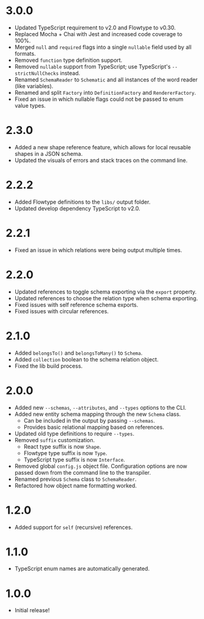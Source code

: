 # 3.0.0
* Updated TypeScript requirement to v2.0 and Flowtype to v0.30.
* Replaced Mocha + Chai with Jest and increased code coverage to 100%.
* Merged `null` and `required` flags into a single `nullable` field used by all formats.
* Removed `function` type definition support.
* Removed `nullable` support from TypeScript; use TypeScript's `--strictNullChecks` instead.
* Renamed `SchemaReader` to `Schematic` and all instances of the word reader (like variables).
* Renamed and split `Factory` into `DefinitionFactory` and `RendererFactory`.
* Fixed an issue in which nullable flags could not be passed to enum value types.

# 2.3.0
* Added a new shape reference feature, which allows for local reusable shapes in a JSON schema.
* Updated the visuals of errors and stack traces on the command line.

# 2.2.2
* Added Flowtype definitions to the `libs/` output folder.
* Updated develop dependency TypeScript to v2.0.

# 2.2.1
* Fixed an issue in which relations were being output multiple times.

# 2.2.0
* Updated references to toggle schema exporting via the `export` property.
* Updated references to choose the relation type when schema exporting.
* Fixed issues with self reference schema exports.
* Fixed issues with circular references.

# 2.1.0
* Added `belongsTo()` and `belongsToMany()` to `Schema`.
* Added `collection` boolean to the schema relation object.
* Fixed the lib build process.

# 2.0.0
* Added new `--schemas`, `--attributes`, and `--types` options to the CLI.
* Added new entity schema mapping through the new `Schema` class.
  * Can be included in the output by passing `--schemas`.
  * Provides basic relational mapping based on references.
* Updated old type definitions to require `--types`.
* Removed `suffix` customization.
  * React type suffix is now `Shape`.
  * Flowtype type suffix is now `Type`.
  * TypeScript type suffix is now `Interface`.
* Removed global `config.js` object file. Configuration options are now
  passed down from the command line to the transpiler.
* Renamed previous `Schema` class to `SchemaReader`.
* Refactored how object name formatting worked.

# 1.2.0
* Added support for `self` (recursive) references.

# 1.1.0
* TypeScript enum names are automatically generated.

# 1.0.0
* Initial release!
